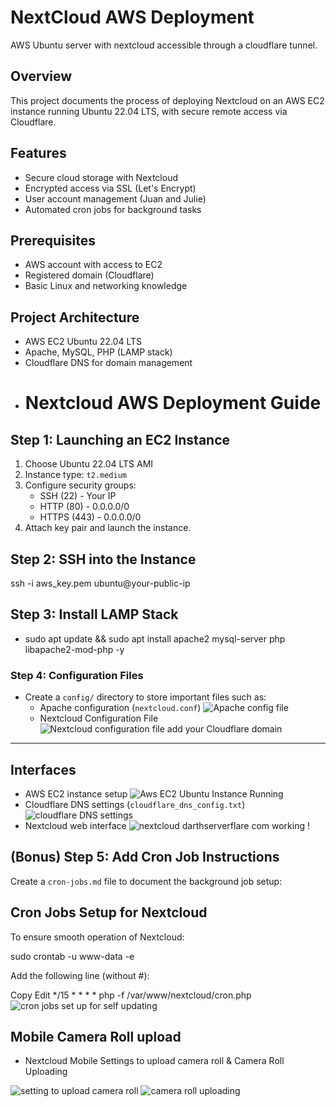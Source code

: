 # NextCloud AWS Deployment
AWS Ubuntu server with nextcloud accessible through a cloudflare tunnel.
## Overview
This project documents the process of deploying Nextcloud on an AWS EC2 instance running Ubuntu 22.04 LTS, with secure remote access via Cloudflare.

## Features
- Secure cloud storage with Nextcloud
- Encrypted access via SSL (Let's Encrypt)
- User account management (Juan and Julie)
- Automated cron jobs for background tasks

## Prerequisites
- AWS account with access to EC2
- Registered domain (Cloudflare)
- Basic Linux and networking knowledge

## Project Architecture
- AWS EC2 Ubuntu 22.04 LTS
- Apache, MySQL, PHP (LAMP stack)
- Cloudflare DNS for domain management
- # Nextcloud AWS Deployment Guide

## Step 1: Launching an EC2 Instance
1. Choose Ubuntu 22.04 LTS AMI
2. Instance type: `t2.medium`
3. Configure security groups:
   - SSH (22) - Your IP
   - HTTP (80) - 0.0.0.0/0
   - HTTPS (443) - 0.0.0.0/0
4. Attach key pair and launch the instance.

## Step 2: SSH into the Instance

ssh -i aws_key.pem ubuntu@your-public-ip

## Step 3: Install LAMP Stack
- sudo apt update && sudo apt install apache2 mysql-server php libapache2-mod-php -y

### Step 4: Configuration Files
- Create a `config/` directory to store important files such as:
  - Apache configuration (`nextcloud.conf`)
![Apache config file](https://github.com/user-attachments/assets/882b3221-a954-41ad-86b8-bbf194a2b274)
  - Nextcloud Configuration File
![Nextcloud configuration file add your Cloudflare domain](https://github.com/user-attachments/assets/d3b4d3f9-7a4f-4b43-9abb-b7acacdb0569)
---

## Interfaces
   - AWS EC2 instance setup
     ![Aws EC2 Ubuntu  Instance Running ](https://github.com/user-attachments/assets/f7394666-981a-4259-b2e5-911809310849)
   - Cloudflare DNS settings (`cloudflare_dns_config.txt`)
     ![cloudflare DNS settings](https://github.com/user-attachments/assets/974dd766-0b2f-4493-8ba2-83e71e897931)
   - Nextcloud web interface
![nextcloud darthserverflare com working !](https://github.com/user-attachments/assets/3d900eff-9ab8-4a9c-bebd-c5b9651911fe)

## (Bonus) Step 5: Add Cron Job Instructions
Create a `cron-jobs.md` file to document the background job setup:


## Cron Jobs Setup for Nextcloud

To ensure smooth operation of Nextcloud:

sudo crontab -u www-data -e

Add the following line (without #):

Copy
Edit
*/15 * * * * php -f /var/www/nextcloud/cron.php
![cron jobs set up for self updating](https://github.com/user-attachments/assets/7cd2a020-835b-4ad9-8f04-1b867a5554e1)

## Mobile Camera Roll upload
   - Nextcloud Mobile Settings to upload camera roll & Camera Roll Uploading

![setting to upload camera roll](https://github.com/user-attachments/assets/fb150d82-f232-4282-bd1d-7d6f2ae1946a)
![camera roll uploading](https://github.com/user-attachments/assets/b6759d11-84b0-420b-abe1-21e463f1e397)

